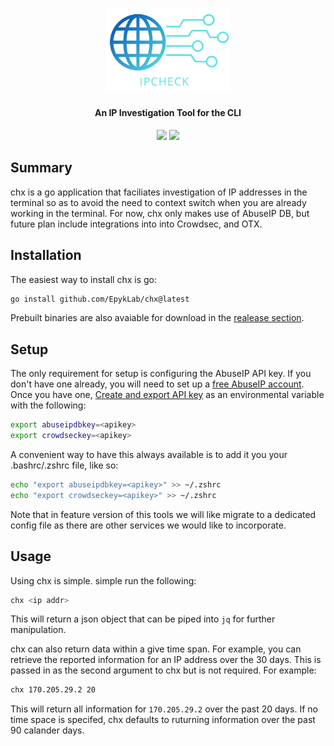 <h1 align="center">
  <img src="assets/chxlogo.png" alt="chx" width="200px">
  <br>
</h1>

<h4 align="center">An IP Investigation Tool for the CLI</h4>

<p align="center">
<!-- Go report card -->
<a href="https://goreportcard.com/report/github.com/epyklab/chx"><img src="https://goreportcard.com/badge/github.com/epyklab/chx"></a>
<!-- Current Release -->
<a href="https://github.com/epyklab/chx/releases"><img src="https://img.shields.io/github/release/epyklab/chx"></a>
</p>

## Summary

chx is a go application that faciliates investigation of IP addresses in the terminal so as to avoid the need to context switch when you are already working in the terminal. For now, chx only makes use of AbuseIP DB, but future plan include integrations into into Crowdsec, and OTX.

## Installation

The easiest way to install chx is go:

```bash
go install github.com/EpykLab/chx@latest
```

Prebuilt binaries are also avaiable for download in the [realease section](https://github.com/epyklab/chx/releases).

## Setup

The only requirement for setup is configuring the AbuseIP API key. If you don't
have one already, you will need to set up a [free AbuseIP account](https://www.abuseipdb.com/register?plan=free). Once you have
one, [Create and export API key](https://www.abuseipdb.com/account/api) as an environmental variable with the following:

```bash
export abuseipdbkey=<apikey>
export crowdseckey=<apikey>
```


A convenient way to have this always available is to add it you your
.bashrc/.zshrc file, like so:

```bash
echo "export abuseipdbkey=<apikey>" >> ~/.zshrc
echo "export crowdseckey=<apikey>" >> ~/.zshrc
```

Note that in feature version of this tools we will like migrate to a dedicated
config file as there are other services we would like to incorporate.

## Usage

Using chx is simple. simple run the following:

```bash
chx <ip addr>
```

This will return a json object that can be piped into `jq` for further manipulation.

chx can also return data within a give time span. For example, you can
retrieve the reported information for an IP address over the 30 days. This is
passed in as the second argument to chx but is not required. For example:

```bash
chx 170.205.29.2 20
```

This will return all information for `170.205.29.2` over the past 20 days. If no
time space is specifed, chx defaults to ruturning information over the past 90 calander days.
